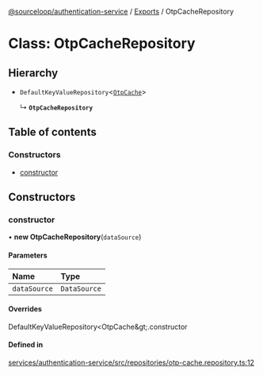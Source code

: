 [@sourceloop/authentication-service](../README.md) / [Exports](../modules.md) / OtpCacheRepository

# Class: OtpCacheRepository

## Hierarchy

- `DefaultKeyValueRepository`<[`OtpCache`](OtpCache.md)\>

  ↳ **`OtpCacheRepository`**

## Table of contents

### Constructors

- [constructor](OtpCacheRepository.md#constructor)

## Constructors

### constructor

• **new OtpCacheRepository**(`dataSource`)

#### Parameters

| Name | Type |
| :------ | :------ |
| `dataSource` | `DataSource` |

#### Overrides

DefaultKeyValueRepository&lt;OtpCache\&gt;.constructor

#### Defined in

[services/authentication-service/src/repositories/otp-cache.repository.ts:12](https://github.com/sourcefuse/loopback4-microservice-catalog/blob/d35fdb3f0/services/authentication-service/src/repositories/otp-cache.repository.ts#L12)
